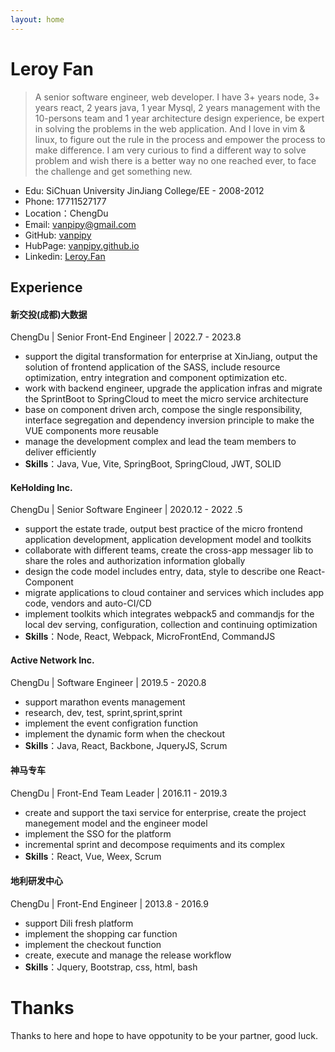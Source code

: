 ```yaml
---
layout: home
---
```


# Leroy Fan
> A senior software engineer, web developer. I have 3+ years node, 3+ years react, 2 years java, 1 year Mysql, 2 years management with the 10-persons team and 1 year architecture design experience, be expert in solving the problems in the web application. And I love in vim & linux, to figure out the rule in the process and empower the process to make difference. I am very curious to find a different way to solve problem and wish there is a better way no one reached ever, to face the challenge and get something new.

* Edu: SiChuan University JinJiang College/EE - 2008-2012
* Phone: 17711527177
* Location：ChengDu
* Email: <vanpipy@gmail.com>
* GitHub: [vanpipy](https://github.com/vanpipy)
* HubPage: [vanpipy.github.io](https://vanpipy.github.io)
* Linkedin: [Leroy.Fan](https://www.linkedin.com/in/leroy-fan-8666b0200)

## Experience
#### 新交投(成都)大数据

ChengDu | Senior Front-End Engineer | 2022.7 - 2023.8

* support the digital transformation for enterprise at XinJiang, output the solution of frontend application of the SASS, include resource optimization, entry integration and component optimization etc.
* work with backend engineer, upgrade the application infras and migrate the SprintBoot to SpringCloud to meet the micro service architecture
* base on component driven arch, compose the single responsibility, interface segregation and dependency inversion principle to make the VUE components more reusable
* manage the development complex and lead the team members to deliver efficiently
* __Skills__：Java, Vue, Vite, SpringBoot, SpringCloud, JWT, SOLID

#### KeHolding Inc.

ChengDu | Senior Software Engineer | 2020.12 - 2022 .5

* support the estate trade, output best practice of the micro frontend application development, application development model and toolkits
* collaborate with different teams, create the cross-app messager lib to share the roles and authorization information globally
* design the code model includes entry, data, style to describe one React-Component
* migrate applications to cloud container and services which includes app code, vendors and auto-CI/CD
* implement toolkits which integrates webpack5 and commandjs for the local dev serving, configuration, collection and continuing optimization
* __Skills__：Node, React, Webpack, MicroFrontEnd, CommandJS

#### Active Network Inc.

ChengDu | Software Engineer | 2019.5 - 2020.8

* support marathon events management
* research, dev, test, sprint,sprint,sprint
* implement the event configration function
* implement the dynamic form when the checkout
* __Skills__：Java, React, Backbone, JqueryJS, Scrum

#### 神马专车

ChengDu | Front-End Team Leader | 2016.11 - 2019.3

* create and support the taxi service for enterprise, create the project manegement model and the engineer model
* implement the SSO for the platform
* incremental sprint and decompose requiments and its complex
* __Skills__：React, Vue, Weex, Scrum

#### 地利研发中心

ChengDu | Front-End Engineer | 2013.8 - 2016.9

* support Dili fresh platform
* implement the shopping car function
* implement the checkout function
* create, execute and manage the release workflow
* __Skills__：Jquery, Bootstrap, css, html, bash

# Thanks
Thanks to here and hope to have oppotunity to be your partner, good luck.